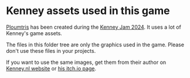 # Kenney assets used in this game

[Ploumtris](https://ploumtris.gamolf.fr) has been created during the [Kenney Jam 2024](https://itch.io/jam/kenney-jam-2024). It uses a lot of Kenney's game assets.

The files in this folder tree are only the graphics used in the game. Please don't use these files in your projects.

If you want to use the same images, get them from their author on [Kenney.nl website](https://www.kenney.nl) or [his itch.io page](https://kenney.itch.io).

